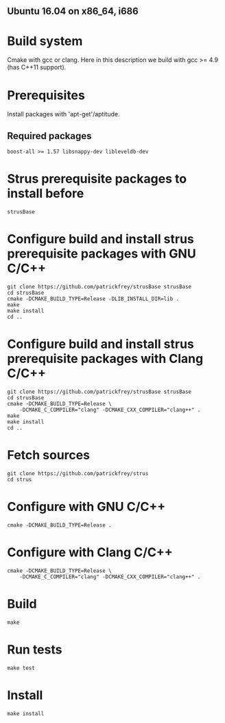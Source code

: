 Ubuntu 16.04 on x86_64, i686
----------------------------

# Build system
Cmake with gcc or clang. Here in this description we build with
gcc >= 4.9 (has C++11 support).

# Prerequisites
Install packages with 'apt-get'/aptitude.

## Required packages
	boost-all >= 1.57 libsnappy-dev libleveldb-dev

# Strus prerequisite packages to install before
	strusBase

# Configure build and install strus prerequisite packages with GNU C/C++
	git clone https://github.com/patrickfrey/strusBase strusBase
	cd strusBase
	cmake -DCMAKE_BUILD_TYPE=Release -DLIB_INSTALL_DIR=lib .
	make
	make install
	cd ..

# Configure build and install strus prerequisite packages with Clang C/C++
	git clone https://github.com/patrickfrey/strusBase strusBase
	cd strusBase
	cmake -DCMAKE_BUILD_TYPE=Release \
		-DCMAKE_C_COMPILER="clang" -DCMAKE_CXX_COMPILER="clang++" .
	make
	make install
	cd ..

# Fetch sources
	git clone https://github.com/patrickfrey/strus
	cd strus

# Configure with GNU C/C++
	cmake -DCMAKE_BUILD_TYPE=Release .

# Configure with Clang C/C++
	cmake -DCMAKE_BUILD_TYPE=Release \
		-DCMAKE_C_COMPILER="clang" -DCMAKE_CXX_COMPILER="clang++" .

# Build
	make

# Run tests
	make test

# Install
	make install

